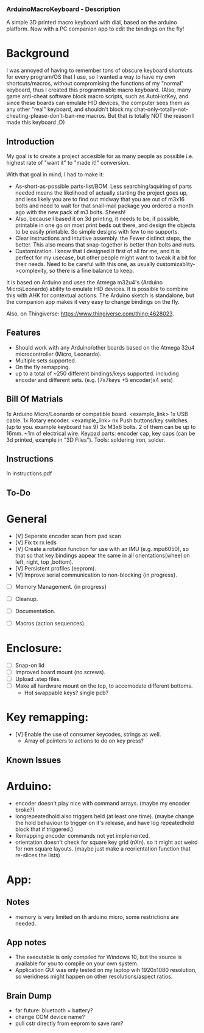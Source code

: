 ### ArduinoMacroKeyboard - Description
A simple 3D printed macro keyboard with dial, based on the arduino platform.
Now with a PC companion app to edit the bindings on the fly!

# Background
I was annoyed of having to remember tons of obscure keyboard shortcuts for every program/OS that I use, so I wanted a way to have my own shortcuts/macros, without compromising the functions of my "normal" keyboard, thus I created this programmable macro keyboard. (Also, many game anti-cheat software block macro scripts, such as AutoHotKey, and since these boards can emulate HID devices, the computer sees them as any other "real" keyboard, and shouldn't block my chat-only-totally-not-cheating-please-don't-ban-me macros. But that is totally NOT the reason I made this keyboard ;D)

## Introduction
My goal is to create a project accesible for as many people as possible i.e. highest rate of "want it" to "made it!" conversion. 

With that goal in mind, I had to make it:
-  As-short-as-possible parts-list/BOM. Less searching/aquiring of parts needed means the likelihood of actually starting the project goes up, and less likely you are to find out midway that you are out of m3x16 bolts and need to wait for that snail-mail package you ordered a month ago with the new pack of m3 bolts. Sheesh!
- Also, because I based it on 3d printing, it needs to be, if possible, printable in one go on most print beds out there, and design the objects to be easily printable. So simple designs with few to no supports.
- Clear instructions and intuitive assembly. the Fewer distinct steps, the better. This also means that snap-together is better than bolts and nuts. 
- Customization. I know that I designed it first of all for me, and it is perfect for my usecase, but other people might want to tweak it a bit for their needs. Need to be careful with this one, as usually customizablity->complexity, so there is a fine balance to keep.

It is based on Arduino and uses the Atmega m32u4's (Arduino Micro\Leonardo) ability to emulate HID devices.
It is possible to combine this with AHK for contextual actions.
The Arduino sketch is standalone, but the companion app makes it very easy to change bindings on the fly.

Also, on Thingiverse:  https://www.thingiverse.com/thing:4628023.

## Features
- Should work with any Arduino/other boards based on the Atmega 32u4 microcontroller (Micro, Leonardo).
- Multiple sets supported.
- On the fly remapping.
- up to a total of ~250 different bindings/keys supported. including encoder and different sets. (e.g. [7x7keys +5 encoder]x4 sets)

## Bill Of Matrials
1x Arduino Micro/Leonardo or compatible board. <example_link>
1x USB cable.
1x Rotary encoder. <example_link>
nx Push buttons/key switches. (up to you. example keyboard has 9)
3x M3x6 bolts. 2 of them can be up to 16mm.
~1m of electrical wire.
Keypad parts: encoder cap, key caps (can be 3d printed, example in "3D Files").
Tools: soldering iron, solder.

## Instructions
In instructions.pdf

## To-Do

# General
- [V] Seperate encoder scan from pad scan
- [V] Fix tx rx leds
- [V] Create a rotation function for use with an IMU (e.g. mpu6050), so that so that key bindings appear the same in all orientations(wheel on left, right, top ,bottom).
- [V] Persistent profiles (eeprom).
- [V] Improve serial communication to non-blocking {in progress}.
- [ ] Memory Management. {in progress}
- [ ] Cleanup.
- [ ] Documentation.
- [ ] Macros (action sequences).


# Enclosure:
- [ ] Snap-on lid
- [ ] Improved board mount (no screws).
- [ ] Upload .step files.
- [ ] Make all hardware mount on the top, to accomodate different bottoms.
    - Hot swappable keys? single pcb?

# Key remapping:
- [V] Enable the use of consumer keycodes, strings as well. 
    - Array of pointers to actions to do on key press?

## Known Issues

# Arduino:
- encoder doesn't play nice with command arrays. (maybe my encoder broke?)
- longrepeatedhold also triggers held (at least one time). (maybe change the hold behaviour to trigger on it's release, and have log repeatedhold block that if triggered.)
- Remapping encoder commands not yet implemented.
- orientation doesn't check for square key grid (nXn). so it might act weird for non square layouts. (maybe just make a reorientation function that re-slices the lists)


# App:

## Notes
- memory is very limited on th arduino micro, some restrictions are needed.

## App notes
- The executable is only compiled for Windows 10, but the source is available for you to compile on your own system. 
- Application GUI was only tested on my laptop wih 1920x1080 resolution, so weridness might happen on other resolutions/aspect ratios.

## Brain Dump
- far future: bluetooth + battery?
- change COM device name?
- pull cstr directly from eeprom to save ram?